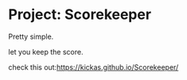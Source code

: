 # Project: Scorekeeper

Pretty simple.

let you keep the score.

check this out:https://kickas.github.io/Scorekeeper/
